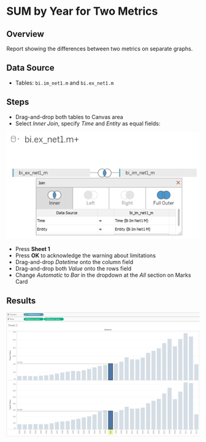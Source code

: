 # SUM by Year for Two Metrics

## Overview

Report showing the differences between two metrics on separate graphs.

## Data Source

* Tables: `bi.im_net1.m` and `bi.ex_net1.m`

## Steps

- Drag-and-drop both tables to Canvas area
- Select _Inner Join_, specify _Time_ and _Entity_ as equal fields:

![](../images/join_inner.png)

- Press **Sheet 1**
- Press **OK** to acknowledge the warning about limitations
- Drag-and-drop _Datetime_ onto the column field
- Drag-and-drop both _Value_ onto the rows field
- Change _Automatic_ to _Bar_ in the dropdown at the _All_ section on Marks Card

## Results

![](../images/sum_by_year_for_rwo_metrics.png)
